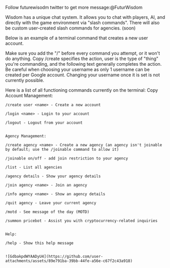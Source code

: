 Follow futurewisodm twitter to get more message:@FuturWisdom 

Wisdom has a unique chat system. It allows you to chat with players, AI, and directly with the game environment via "slash commands". There will also be custom user-created slash commands for agencies. (soon)

Below is an example of a terminal command that creates a new user account.


Make sure you add the "/" before every command you attempt, or it won't do anything.
Copy
/create specifies the action, user is the type of "thing" you're commanding, and the following text generally completes the action.
Be careful when choosing your username as only 1 username can be created per Google account. Changing your username once it is set is not currently possible.

Here is a list of all functioning commands currently on the terminal:
Copy
Account Management:

    /create user <name> - Create a new account

    /login <name> - Login to your account

    /logout - Logout from your account


    Agency Management:

    /create agency <name> - Create a new agency (an agency isn't joinable by default; use the /joinable command to allow it)
    
    /joinable on/off - add join restriction to your agency

    /list - List all agencies

    /agency details - Show your agency details

    /join agency <name> - Join an agency

    /info agency <name> - Show an agency details

    /quit agency - Leave your current agency

    /motd - See message of the day (MOTD)
    
    /summon pricebot - Assist you with cryptocurrency-related inquiries

    
    Help:
    
    /help - Show this help message


    ![GdbakpdWYAADyU4](https://github.com/user-attachments/assets/89e791ba-39bb-44fe-a56e-c67f2c43a918)

